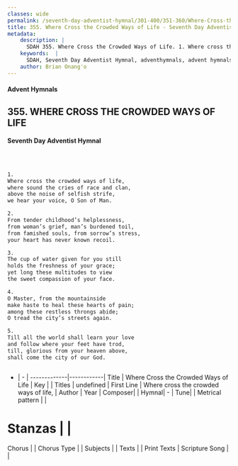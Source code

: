 ```yaml
---
classes: wide
permalink: /seventh-day-adventist-hymnal/301-400/351-360/Where-Cross-the-Crowded-Ways-of-Life/
title: 355. Where Cross the Crowded Ways of Life - Seventh Day Adventist Hymnal
metadata:
    description: |
      SDAH 355. Where Cross the Crowded Ways of Life. 1. Where cross the crowded ways of life, where sound the cries of race and clan, above the noise of selfish strife, we hear your voice, O Son of Man.
    keywords:  |
      SDAH, Seventh Day Adventist Hymnal, adventhymnals, advent hymnals, Where Cross the Crowded Ways of Life, Where cross the crowded ways of life, 
    author: Brian Onang'o
---
```


#### Advent Hymnals
## 355. WHERE CROSS THE CROWDED WAYS OF LIFE
#### Seventh Day Adventist Hymnal

```txt



1.
Where cross the crowded ways of life,
where sound the cries of race and clan,
above the noise of selfish strife,
we hear your voice, O Son of Man.

2.
From tender childhood’s helplessness,
from woman’s grief, man’s burdened toil,
from famished souls, from sorrow’s stress,
your heart has never known recoil.

3.
The cup of water given for you still
holds the freshness of your grace;
yet long these multitudes to view
the sweet compassion of your face.

4.
O Master, from the mountainside
make haste to heal these hearts of pain;
among these restless throngs abide;
O tread the city’s streets again.

5.
Till all the world shall learn your love
and follow where your feet have trod,
till, glorious from your heaven above,
shall come the city of our God.



```

- |   -  |
-------------|------------|
Title | Where Cross the Crowded Ways of Life |
Key |  |
Titles | undefined |
First Line | Where cross the crowded ways of life, |
Author | 
Year | 
Composer|  |
Hymnal|  - |
Tune|  |
Metrical pattern | |
# Stanzas |  |
Chorus |  |
Chorus Type |  |
Subjects |  |
Texts |  |
Print Texts | 
Scripture Song |  |
  
